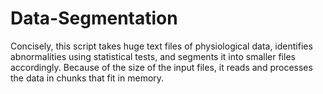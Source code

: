 # Data-Segmentation
Concisely, this script takes huge text files of physiological data,  identifies abnormalities using statistical tests,  and segments it into smaller files accordingly.  Because of the size of the input files, it reads and processes the data in chunks that fit in memory.
